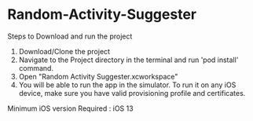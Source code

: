 # Random-Activity-Suggester

Steps to Download and run the project

1) Download/Clone the project
2) Navigate to the Project directory in the terminal and run 'pod install' command.
3) Open "Random Activity Suggester.xcworkspace"
4) You will be able to run the app in the simulator. To run it on any iOS device, make sure you have valid provisioning profile and certificates.

Minimum iOS version Required : iOS 13
